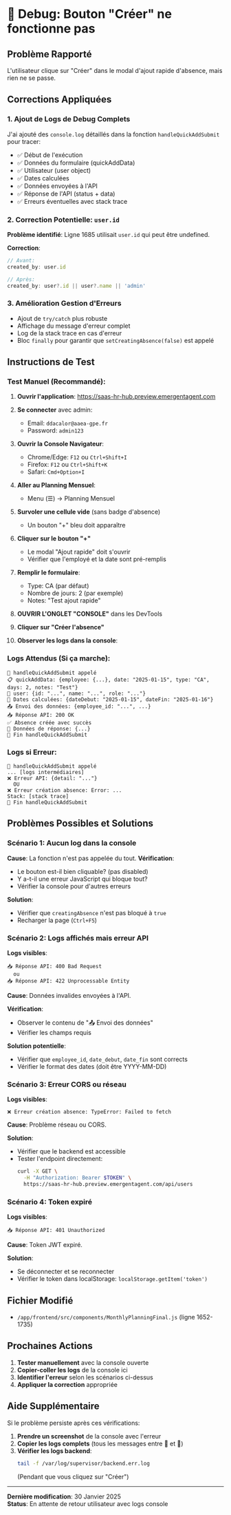 # 🐛 Debug: Bouton "Créer" ne fonctionne pas

## Problème Rapporté
L'utilisateur clique sur "Créer" dans le modal d'ajout rapide d'absence, mais rien ne se passe.

## Corrections Appliquées

### 1. Ajout de Logs de Debug Complets
J'ai ajouté des `console.log` détaillés dans la fonction `handleQuickAddSubmit` pour tracer:
- ✅ Début de l'exécution
- ✅ Données du formulaire (quickAddData)
- ✅ Utilisateur (user object)
- ✅ Dates calculées
- ✅ Données envoyées à l'API
- ✅ Réponse de l'API (status + data)
- ✅ Erreurs éventuelles avec stack trace

### 2. Correction Potentielle: `user.id`
**Problème identifié**: Ligne 1685 utilisait `user.id` qui peut être undefined.

**Correction**:
```javascript
// Avant:
created_by: user.id

// Après:
created_by: user?.id || user?.name || 'admin'
```

### 3. Amélioration Gestion d'Erreurs
- Ajout de `try/catch` plus robuste
- Affichage du message d'erreur complet
- Log de la stack trace en cas d'erreur
- Bloc `finally` pour garantir que `setCreatingAbsence(false)` est appelé

## Instructions de Test

### Test Manuel (Recommandé):

1. **Ouvrir l'application**: https://saas-hr-hub.preview.emergentagent.com

2. **Se connecter** avec admin:
   - Email: `ddacalor@aaea-gpe.fr`
   - Password: `admin123`

3. **Ouvrir la Console Navigateur**:
   - Chrome/Edge: `F12` ou `Ctrl+Shift+I`
   - Firefox: `F12` ou `Ctrl+Shift+K`
   - Safari: `Cmd+Option+I`

4. **Aller au Planning Mensuel**:
   - Menu (☰) → Planning Mensuel

5. **Survoler une cellule vide** (sans badge d'absence)
   - Un bouton "+" bleu doit apparaître

6. **Cliquer sur le bouton "+"**
   - Le modal "Ajout rapide" doit s'ouvrir
   - Vérifier que l'employé et la date sont pré-remplis

7. **Remplir le formulaire**:
   - Type: CA (par défaut)
   - Nombre de jours: 2 (par exemple)
   - Notes: "Test ajout rapide"

8. **OUVRIR L'ONGLET "CONSOLE"** dans les DevTools

9. **Cliquer sur "Créer l'absence"**

10. **Observer les logs dans la console**:

### Logs Attendus (Si ça marche):
```
🚀 handleQuickAddSubmit appelé
📋 quickAddData: {employee: {...}, date: "2025-01-15", type: "CA", days: 2, notes: "Test"}
👤 user: {id: "...", name: "...", role: "..."}
📅 Dates calculées: {dateDebut: "2025-01-15", dateFin: "2025-01-16"}
📤 Envoi des données: {employee_id: "...", ...}
📥 Réponse API: 200 OK
✅ Absence créée avec succès
📄 Données de réponse: {...}
🏁 Fin handleQuickAddSubmit
```

### Logs si Erreur:
```
🚀 handleQuickAddSubmit appelé
... [logs intermédiaires]
❌ Erreur API: {detail: "..."}
  OU
❌ Erreur création absence: Error: ...
Stack: [stack trace]
🏁 Fin handleQuickAddSubmit
```

## Problèmes Possibles et Solutions

### Scénario 1: Aucun log dans la console
**Cause**: La fonction n'est pas appelée du tout.
**Vérification**:
- Le bouton est-il bien cliquable? (pas disabled)
- Y a-t-il une erreur JavaScript qui bloque tout?
- Vérifier la console pour d'autres erreurs

**Solution**: 
- Vérifier que `creatingAbsence` n'est pas bloqué à `true`
- Recharger la page (`Ctrl+F5`)

### Scénario 2: Logs affichés mais erreur API
**Logs visibles**:
```
📥 Réponse API: 400 Bad Request
  ou
📥 Réponse API: 422 Unprocessable Entity
```

**Cause**: Données invalides envoyées à l'API.

**Vérification**:
- Observer le contenu de "📤 Envoi des données"
- Vérifier les champs requis

**Solution potentielle**:
- Vérifier que `employee_id`, `date_debut`, `date_fin` sont corrects
- Vérifier le format des dates (doit être YYYY-MM-DD)

### Scénario 3: Erreur CORS ou réseau
**Logs visibles**:
```
❌ Erreur création absence: TypeError: Failed to fetch
```

**Cause**: Problème réseau ou CORS.

**Solution**:
- Vérifier que le backend est accessible
- Tester l'endpoint directement:
  ```bash
  curl -X GET \
    -H "Authorization: Bearer $TOKEN" \
    https://saas-hr-hub.preview.emergentagent.com/api/users
  ```

### Scénario 4: Token expiré
**Logs visibles**:
```
📥 Réponse API: 401 Unauthorized
```

**Cause**: Token JWT expiré.

**Solution**:
- Se déconnecter et se reconnecter
- Vérifier le token dans localStorage: `localStorage.getItem('token')`

## Fichier Modifié

- `/app/frontend/src/components/MonthlyPlanningFinal.js` (ligne 1652-1735)

## Prochaines Actions

1. **Tester manuellement** avec la console ouverte
2. **Copier-coller les logs** de la console ici
3. **Identifier l'erreur** selon les scénarios ci-dessus
4. **Appliquer la correction** appropriée

## Aide Supplémentaire

Si le problème persiste après ces vérifications:

1. **Prendre un screenshot** de la console avec l'erreur
2. **Copier les logs complets** (tous les messages entre 🚀 et 🏁)
3. **Vérifier les logs backend**:
   ```bash
   tail -f /var/log/supervisor/backend.err.log
   ```
   (Pendant que vous cliquez sur "Créer")

---

**Dernière modification**: 30 Janvier 2025  
**Status**: En attente de retour utilisateur avec logs console
